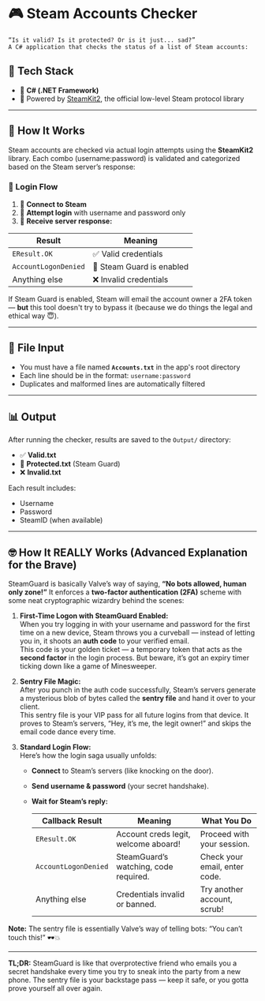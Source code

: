 # 🎮 Steam Accounts Checker

    “Is it valid? Is it protected? Or is it just... sad?”
    A C# application that checks the status of a list of Steam accounts:
    
## 🧰 Tech Stack

- 🔧 **C# (.NET Framework)**
- 🧠 Powered by [SteamKit2](https://github.com/SteamRE/SteamKit), the official low-level Steam protocol library

---

## 🚀 How It Works

Steam accounts are checked via actual login attempts using the **SteamKit2** library. Each combo (username:password) is validated and categorized based on the Steam server’s response:

### 🔄 Login Flow

1. 🧠 **Connect to Steam**
2. 🔑 **Attempt login** with username and password only
3. 🧪 **Receive server response:**

| Result               | Meaning                            |
|----------------------|------------------------------------|
| `EResult.OK`         | ✅ Valid credentials               |
| `AccountLogonDenied` | 🔐 Steam Guard is enabled          |
| Anything else        | ❌ Invalid credentials             |

If Steam Guard is enabled, Steam will email the account owner a 2FA token — **but** this tool doesn't try to bypass it (because we do things the legal and ethical way 😇).

---

## 📁 File Input

- You must have a file named **`Accounts.txt`** in the app's root directory
- Each line should be in the format: `username:password`
- Duplicates and malformed lines are automatically filtered

---

## 📊 Output

After running the checker, results are saved to the `Output/` directory:

- ✅ **Valid.txt**
- 🔐 **Protected.txt** (Steam Guard)
- ❌ **Invalid.txt**

Each result includes:
- Username
- Password
- SteamID (when available)

---

## 🤓 How It REALLY Works (Advanced Explanation for the Brave)

SteamGuard is basically Valve’s way of saying, **“No bots allowed, human only zone!”** It enforces a **two-factor authentication (2FA)** scheme with some neat cryptographic wizardry behind the scenes:

1. **First-Time Logon with SteamGuard Enabled:**  
   When you try logging in with your username and password for the first time on a new device, Steam throws you a curveball — instead of letting you in, it shoots an **auth code** to your verified email.  
   This code is your golden ticket — a temporary token that acts as the **second factor** in the login process. But beware, it’s got an expiry timer ticking down like a game of Minesweeper.

2. **Sentry File Magic:**  
   After you punch in the auth code successfully, Steam’s servers generate a mysterious blob of bytes called the **sentry file** and hand it over to your client.  
   This sentry file is your VIP pass for all future logins from that device. It proves to Steam’s servers, “Hey, it’s me, the legit owner!” and skips the email code dance every time.

3. **Standard Login Flow:**  
   Here’s how the login saga usually unfolds:

   - **Connect** to Steam’s servers (like knocking on the door).  
   - **Send username & password** (your secret handshake).  
   - **Wait for Steam’s reply:**

     | Callback Result           | Meaning                                 | What You Do                |
     |--------------------------|-----------------------------------------|----------------------------|
     | `EResult.OK`             | Account creds legit, welcome aboard!   | Proceed with your session. |
     | `AccountLogonDenied`     | SteamGuard’s watching, code required. | Check your email, enter code. |
     | Anything else            | Credentials invalid or banned.          | Try another account, scrub! |

**Note:** The sentry file is essentially Valve’s way of telling bots: “You can’t touch this!” 🕶️💥

---

**TL;DR:** SteamGuard is like that overprotective friend who emails you a secret handshake every time you try to sneak into the party from a new phone. The sentry file is your backstage pass — keep it safe, or you gotta prove yourself all over again.

